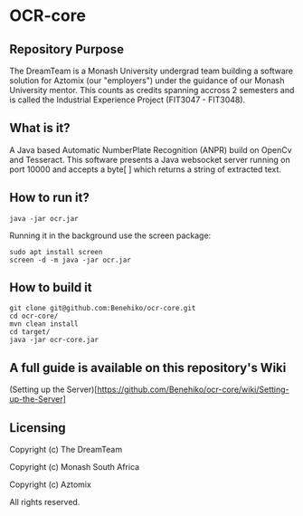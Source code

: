 # OCR-core 

## Repository Purpose

The DreamTeam is a Monash University undergrad team building a software solution for Aztomix (our "employers") under the guidance of our Monash University mentor. This counts as credits spanning accross 2 semesters and is called the Industrial Experience Project (FIT3047 - FIT3048). 

## What is it?

A Java based Automatic NumberPlate Recognition (ANPR) build on OpenCv and Tesseract. This software presents a Java websocket server running on port 10000 and accepts a byte[ ] which returns a string of extracted text. 

## How to run it?

    java -jar ocr.jar


Running it in the background use the screen package:

    sudo apt install screen
    screen -d -m java -jar ocr.jar


## How to build it

    git clone git@github.com:Benehiko/ocr-core.git
    cd ocr-core/
    mvn clean install
    cd target/
    java -jar ocr-core.jar


## A full guide is available on this repository's Wiki

(Setting up the Server)[https://github.com/Benehiko/ocr-core/wiki/Setting-up-the-Server]


## Licensing

Copyright (c) The DreamTeam

Copyright (c) Monash South Africa

Copyright (c) Aztomix

All rights reserved.
